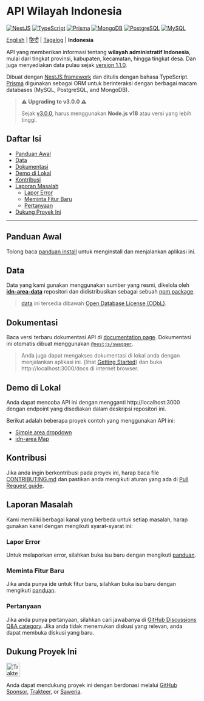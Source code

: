 <h1 align="">API Wilayah Indonesia</h1>

<p>
  <a href="https://nestjs.com"><img alt="NestJS" src="https://img.shields.io/badge/-NestJS-ea2845?style=flat-square&logo=nestjs&logoColor=white" /></a>
  <a href="https://www.typescriptlang.org"><img alt="TypeScript" src="https://img.shields.io/badge/-TypeScript-007ACC?style=flat-square&logo=typescript&logoColor=white" /></a>
  <a href="https://www.prisma.io"><img alt="Prisma" src="https://img.shields.io/badge/-Prisma-1B222D?style=flat-square&logo=prisma&logoColor=white" /></a>
  <a href="https://www.mongodb.com"><img alt="MongoDB" src="https://img.shields.io/badge/-MongoDB-47A248?style=flat-square&logo=mongodb&logoColor=white" /></a>
  <a href="https://www.postgresql.org"><img alt="PostgreSQL" src="https://img.shields.io/badge/-PostgreSQL-657991?style=flat-square&logo=postgresql&logoColor=white" /></a>
  <a href="https://www.mysql.com"><img alt="MySQL" src="https://img.shields.io/badge/-MySQL-00688F?style=flat-square&logo=mysql&logoColor=white" /></a>
</p>

[English](README.md) | [हिन्दी](docs/README_hi.md) | [Tagalog](docs/README_tl.md) | **Indonesia**

API yang memberikan informasi tentang **wilayah administratif Indonesia**, mulai dari tingkat provinsi, kabupaten, kecamatan, hingga tingkat desa. Dan juga menyediakan data pulau sejak [version 1.1.0](https://github.com/fityannugroho/idn-area/releases/tag/v1.1.0).

Dibuat dengan [NestJS framework](https://nestjs.com) dan ditulis dengan bahasa TypeScript. [Prisma](https://www.prisma.io) digunakan sebagai ORM untuk berinteraksi dengan berbagai macam databases (MySQL, PostgreSQL, and MongoDB).

> **⚠️ Upgrading to v3.0.0 ⚠️**
>
> Sejak [v3.0.0](https://github.com/fityannugroho/idn-area/releases/tag/v3.0.0), harus menggunakan **Node.js v18** atau versi yang lebih tinggi.

<h2>Daftar Isi</h2>

- [Panduan Awal](#panduan-awal)
- [Data](#data)
- [Dokumentasi](#dokumentasi)
- [Demo di Lokal](#demo-di-lokal)
- [Kontribusi](#kontribusi)
- [Laporan Masalah](#laporan-masalah)
  - [Lapor Error](#lapor-error)
  - [Meminta Fitur Baru](#meminta-fitur-baru)
  - [Pertanyaan](#pertanyaan)
- [Dukung Proyek Ini](#dukung-proyek-ini)

---

## Panduan Awal

Tolong baca [panduan install](docs/installation.md) untuk menginstall dan menjalankan aplikasi ini.

## Data
Data yang kami gunakan menggunakan sumber yang resmi, dikelola oleh [**idn-area-data**](https://github.com/fityannugroho/idn-area-data) repositori dan didistribusikan sebagai sebuah [npm package](https://www.npmjs.com/package/idn-area-data).

> [data](https://github.com/fityannugroho/idn-area-data/tree/main/data) ini tersedia dibawah [Open Database License (ODbL)](https://github.com/fityannugroho/idn-area-data/blob/main/data/LICENSE.md).

## Dokumentasi

Baca versi terbaru dokumentasi API di [documentation page](https://idn-area.cyclic.app/docs). Dokumentasi ini otomatis dibuat menggunakan [`@nestjs/swagger`](https://docs.nestjs.com/openapi/introduction).

> Anda juga dapat mengakses dokumentasi di lokal anda dengan menjalankan aplikasi ini. (lihat [Getting Started](#getting-started)) dan buka http://localhost:3000/docs di internet browser.

## Demo di Lokal

Anda dapat mencoba API ini dengan mengganti http://localhost:3000 dengan endpoint yang disediakan dalam deskripsi repositori ini.

Berikut adalah beberapa proyek contoh yang menggunakan API ini:

- [Simple area dropdown](https://github.com/fityannugroho/idn-area-example)
- [idn-area Map](https://github.com/fityannugroho/idn-area-map)

## Kontribusi

Jika anda ingin berkontribusi pada proyek ini, harap baca file [CONTRIBUTING.md](CONTRIBUTING.md) dan pastikan anda mengikuti aturan yang ada di [Pull Request guide](CONTRIBUTING.md#submitting-a-pull-request).

## Laporan Masalah

Kami memiliki berbagai kanal yang berbeda untuk setiap masalah, harap gunakan kanel dengan mengikuti syarat-syarat ini:

### Lapor Error
Untuk melaporkan error, silahkan buka isu baru dengan mengikuti [panduan](CONTRIBUTING.md#submitting-an-issue).

### Meminta Fitur Baru
Jika anda punya ide untuk fitur baru, silahkan buka isu baru dengan mengikuti [panduan](CONTRIBUTING.md#submitting-an-issue).

### Pertanyaan
Jika anda punya pertanyaan, silahkan cari jawabanya di [GitHub Discussions Q&A category](https://github.com/fityannugroho/idn-area/discussions/categories/q-a). Jika anda tidak menemukan diskusi yang relevan, anda dapat membuka diskusi yang baru.

## Dukung Proyek Ini

<a href="https://trakteer.id/fityannugroho/tip" target="_blank"><img id="wse-buttons-preview" src="https://cdn.trakteer.id/images/embed/trbtn-red-6.png" style="border: 0px none; height: 36px; --darkreader-inline-border-top: currentcolor; --darkreader-inline-border-right: currentcolor; --darkreader-inline-border-bottom: currentcolor; --darkreader-inline-border-left: currentcolor;" alt="Trakteer Saya" data-darkreader-inline-border-top="" data-darkreader-inline-border-right="" data-darkreader-inline-border-bottom="" data-darkreader-inline-border-left="" height="40"></a>

Anda dapat mendukung proyek ini dengan berdonasi melalui [GitHub Sponsor](https://github.com/sponsors/fityannugroho), [Trakteer](https://trakteer.id/fityannugroho/tip), or [Saweria](https://saweria.co/fityannugroho).
